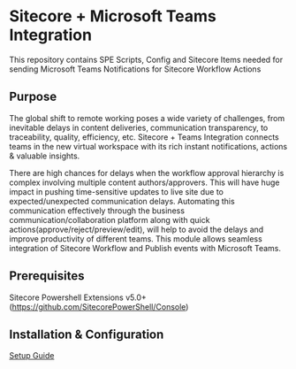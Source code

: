 # Sitecore + Microsoft Teams Integration
This repository contains SPE Scripts, Config and Sitecore Items needed for sending Microsoft Teams Notifications for Sitecore Workflow Actions

## Purpose
The global shift to remote working poses a wide variety of challenges, from inevitable delays in content deliveries, communication transparency, to traceability, quality, efficiency, etc. Sitecore + Teams Integration connects teams in the new virtual workspace with its rich instant notifications, actions & valuable insights.

There are high chances for delays when the workflow approval hierarchy is complex involving multiple content authors/approvers. This will have huge impact in pushing time-sensitive updates to live site due to expected/unexpected communication delays. Automating this communication effectively through the business communication/collaboration platform along with quick actions(approve/reject/preview/edit), will help to avoid the delays and improve productivity of different teams. This module allows seamless integration of Sitecore Workflow and Publish events with Microsoft Teams.

## Prerequisites
Sitecore Powershell Extensions v5.0+ (https://github.com/SitecorePowerShell/Console)

## Installation & Configuration

[Setup Guide](https://subbu.ca/blogs/sitecore-microsoft-teams-integration-2-0)
